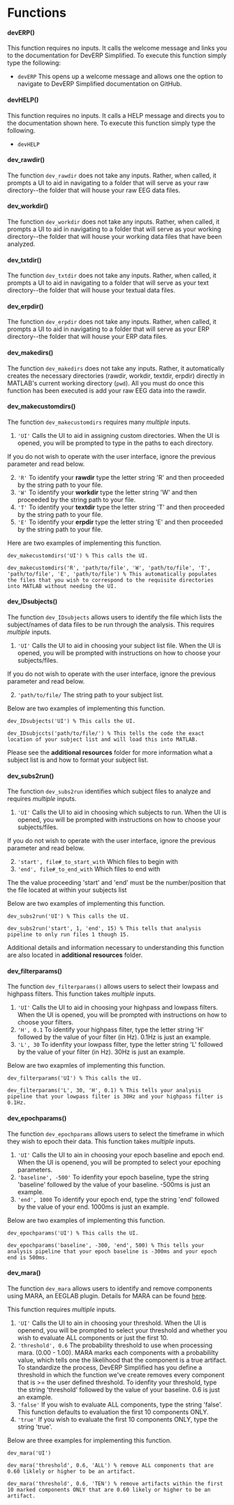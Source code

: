 # Functions

#### **devERP()**

This function requires no inputs. It calls the welcome message and links you to the documentation for DevERP Simplified. To execute this function simply type the following:

* `devERP` This opens up a welcome message and allows one the option to navigate to DevERP Simplified documentation on GitHub.

#### **devHELP()**

This function requires no inputs. It calls a HELP message and directs you to the documentation shown here. To execute this function simply type the following.

* `devHELP`

#### **dev_rawdir()**

The function `dev_rawdir` does not take any inputs. Rather, when called, it prompts a UI to aid in navigating to a folder that will serve as your raw directory--the folder that will house your raw EEG data files.

#### **dev_workdir()**

The function `dev_workdir` does not take any inputs. Rather, when called, it prompts a UI to aid in navigating to a folder that will serve as your working directory--the folder that will house your working data files that have been analyzed.

#### **dev_txtdir()**

The function `dev_txtdir` does not take any inputs. Rather, when called, it prompts a UI to aid in navigating to a folder that will serve as your text directory--the folder that will house your textual data files.

#### **dev_erpdir()**

The function `dev_erpdir` does not take any inputs. Rather, when called, it prompts a UI to aid in navigating to a folder that will serve as your ERP directory--the folder that will house your ERP data files.

#### **dev_makedirs()**

The function `dev_makedirs` does not take any inputs. Rather, it automatically creates the necessary directories (rawdir, workdir, textdir, erpdir) directly in MATLAB's current working directory (`pwd`). All you must do once this function has been executed is add your raw EEG data into the rawdir.

#### **dev_makecustomdirs()**

The function `dev_makecustomdirs` requires many _multiple_ inputs.

1. `'UI'` Calls the UI to aid in assigning custom directories. When the UI is opened, you will be prompted to type in the paths to each directory.

If you do not wish to operate with the user interface, ignore the previous parameter and read below.

2. `'R'` To identify your **rawdir** type the letter string 'R' and then proceeded by the string path to your file.
3. `'W'` To identify your **workdir** type the letter string 'W' and then proceeded by the string path to your file.
4. `'T'` To identify your **textdir** type the letter string 'T' and then proceeded by the string path to your file.
5. `'E'` To identify your **erpdir** type the letter string 'E' and then proceeded by the string path to your file.

Here are two examples of implementing this function.

```
dev_makecustomdirs('UI') % This calls the UI.

dev_makecustomdirs('R', 'path/to/file', 'W', 'path/to/file', 'T', 'path/to/file', 'E', 'path/to/file') % This automatically populates the files that you wish to correspond to the requisite directories into MATLAB without needing the UI. 
```

#### **dev_IDsubjects()**

The function `dev_IDsubjects` allows users to identify the file which lists the subject/names of data files to be run through the analysis. This requires _multiple_ inputs.

1. `'UI'` Calls the UI to aid in choosing your subject list file. When the UI is opened, you will be prompted with instructions on how to choose your subjects/files.

If you do not wish to operate with the user interface, ignore the previous parameter and read below.

2. `'path/to/file/` The string path to your subject list.

Below are two examples of implementing this function.

```
dev_IDsubjects('UI') % This calls the UI.

dev_IDsubjccts('path/to/file/') % This tells the code the exact location of your subject list and will load this into MATLAB.
```

Please see the **additional resources** folder for more information what a subject list is and how to format your subject list.

#### **dev_subs2run()**

The function `dev_subs2run` identifies which subject files to analyze and requires _multiple_ inputs.

1. `'UI'` Calls the UI to aid in choosing which subjects to run. When the UI is opened, you will be prompted with instructions on how to choose your subjects/files.

If you do not wish to operate with the user interface, ignore the previous parameter and read below.

2. `'start', file#_to_start_with` Which files to begin with
3. `'end', file#_to_end_with` Which files to end with

The the value proceeding 'start' and 'end' must be the number/position that the file located at within your subjects list

Below are two examples of implementing this function.

```
dev_subs2run('UI') % This calls the UI.

dev_subs2run('start', 1, 'end', 15) % This tells that analysis pipeline to only run files 1 though 15.
```

Additional details and information necessary to understanding this function are also located in **additional resources** folder.

#### **dev_filterparams()**

The function `dev_filterparams()` allows users to select their lowpass and highpass filters. This function takes _multiple_ inputs. 

1. `'UI'` Calls the UI to aid in choosing your highpass and lowpass filters. When the UI is opened, you will be prompted with instructions on how to choose your filters.
2. `'H', 0.1` To identify your highpass filter, type the letter string 'H' followed by the value of your filter (in Hz). 0.1Hz is just an example.
3. `'L', 30` To idenfity your lowpass filter, type the letter string 'L' followed by the value of your filter (in Hz). 30Hz is just an example.

Below are two exapmles of implementing this function.

```
dev_filterparams('UI') % This calls the UI.

dev_filterparams('L', 30, 'H', 0.1) % This tells your analysis pipeline that your lowpass filter is 30Hz and your highpass filter is 0.1Hz.
```

#### **dev_epochparams()**

The function `dev_epochparams` allows users to select the timeframe in which they wish to epoch their data. This function takes _multiple_ inputs.

1. `'UI'` Calls the UI to ain in choosing your epoch baseline and epoch end. When the UI is openend, you will be prompted to select your epoching parameters.
2. `'baseline', -500'` To idenfity your epoch baseline, type the string 'baseline' followed by the value of your baseline. -500ms is just an example.
2. `'end', 1000` To identify your epoch end, type the string 'end' followed by the value of your end. 1000ms is just an example. 

Below are two examples of implementing this function. 

```
dev_epochparams('UI') % This calls the UI.

dev_epochparams('baseline', -300, 'end', 500) % This tells your analysis pipeline that your epoch baseline is -300ms and your epoch end is 500ms.
```

#### **dev_mara()**

The function `dev_mara` allows users to identify and remove components using MARA, an EEGLAB plugin. Details for MARA can be found [here](https://irenne.github.io/artifacts/). 

This function requires _multiple_ inputs.

1. `'UI'` Calls the UI to ain in choosing your threshold. When the UI is openend, you will be prompted to select your threshold and whether you wish to evaluate ALL components or just the first 10.
2. `'threshold', 0.6` The probability threshold to use when processing mara. (0.00 - 1.00). MARA marks each components with a probabililty value, which tells one the likelihood that the component is a true artifact. To standardize the process, DevERP Simplified has you define a threshold in which the function we've create removes every component that is >= the user defined threshold. To idenfity your threshold, type the string 'threshold' followed by the value of your baseline. 0.6 is just an example.
3. `'false'` If you wish to evaluate ALL components, type the string 'false'. This function defaults to evaluation the first 10 components ONLY.
4. `'true'` If you wish to evaluate the first 10 components ONLY, type the string 'true'.

Below are three examples for implementing this function.

```
dev_mara('UI')

dev_mara('threshold', 0.6, 'ALL') % remove ALL components that are 0.60 liklely or higher to be an artifact.

dev_mara('threshold', 0.6, 'TEN') % remove artifacts within the first 10 marked components ONLY that are 0.60 likely or higher to be an artifact.
```